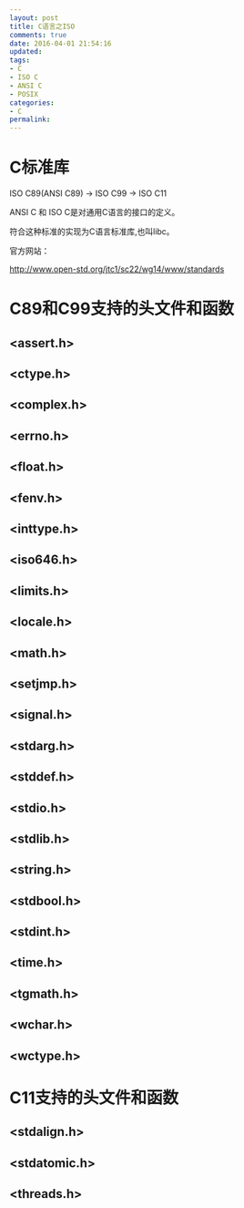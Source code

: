 ```yaml
---
layout: post
title: C语言之ISO
comments: true
date: 2016-04-01 21:54:16
updated:
tags:
- C
- ISO C
- ANSI C
- POSIX
categories:
- C
permalink:
---
```


# C标准库

ISO C89(ANSI C89) -> ISO C99 -> ISO C11

ANSI C 和 ISO C是对通用C语言的接口的定义。

符合这种标准的实现为C语言标准库,也叫libc。

官方网站：

<http://www.open-std.org/jtc1/sc22/wg14/www/standards>

# C89和C99支持的头文件和函数

## <assert.h>

## <ctype.h>

## <complex.h>

## <errno.h>

## <float.h>

## <fenv.h>

## <inttype.h>

## <iso646.h>

## <limits.h>

## <locale.h>

## <math.h>

## <setjmp.h>

## <signal.h>

## <stdarg.h>

## <stddef.h>

## <stdio.h>

## <stdlib.h>

## <string.h>

## <stdbool.h>

## <stdint.h>

## <time.h>

## <tgmath.h>

## <wchar.h>

## <wctype.h>

# C11支持的头文件和函数

## <stdalign.h>

## <stdatomic.h>

## <threads.h>


